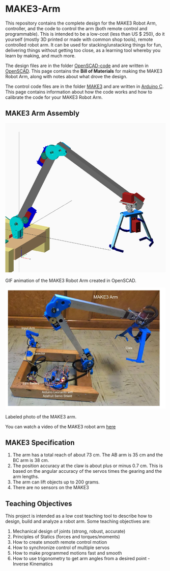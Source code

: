 # MAKE3-Arm

This repository contains the complete design for the MAKE3 Robot Arm, controller, and the code to control the arm (both remote control and programmable).  This is intended to be a low-cost (less than US $ 250), do it yourself (mostly 3D printed or made with common shop tools), remote controlled robot arm. It can be used for stacking/unstacking things for fun, delivering things without getting too close, as a learning tool whereby you learn by making, and much more.

The design files are in the folder [OpenSCAD-code](/OpenSCAD-code) and are written in [OpenSCAD](https://openscad.org/).  This page contains the **Bill of Materials** for making the MAKE3 Robot Arm, along with notes about what drove the design.

The control code files are in the folder [MAKE3](/MAKE3) and are written in [Arduino C](https://www.arduino.cc/). This page contains information about how the code works and how to calibrate the code for your MAKE3 Robot Arm.
 
## MAKE3 Arm Assembly

![MAKE3-Arm-gif](/Images/MAKE3_Arm_FlyAround.gif)

GIF animation of the MAKE3 Robot Arm created in OpenSCAD. 

![MAKE3 Nomenclature](/Images/MAKE3_Nomenclature.jpg)

Labeled photo of the MAKE3 arm.

You can watch a video of the MAKE3 robot arm [here](https://www.wevideo.com/view/3040378114)

## MAKE3 Specification

1. The arm has a total reach of about 73 cm. The AB arm is 35 cm and the BC arm is 38 cm.
1. The position accuracy at the claw is about plus or minus 0.7 cm. This is based on the angular accuracy of the servos times the gearing and the arm lengths.
1. The arm can lift objects up to 200 grams.
1. There are no sensors on the MAKE3

## Teaching Objectives

This project is intended as a low cost teaching tool to describe how to design, build and analyze a robot arm.  Some teaching objectives are:

1. Mechanical design of joints (strong, robust, accurate)
1. Principles of Statics (forces and torques/moments)
1. How to create smooth remote control motion
1. How to synchronize control of multiple servos
1. How to make programmed motions fast and smooth
1. How to use trigonometry to get arm angles from a desired point - Inverse Kinematics


